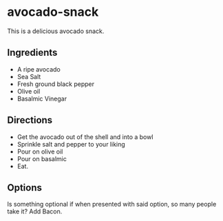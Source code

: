 # avocado-snack
This is a delicious avocado snack.

## Ingredients

* A ripe avocado
* Sea Salt
* Fresh ground black pepper
* Olive oil
* Basalmic Vinegar

## Directions

* Get the avocado out of the shell and into a bowl
* Sprinkle salt and pepper to your liking
* Pour on olive oil
* Pour on basalmic
* Eat.

## Options
Is something optional if when presented with said option, so many people take it? Add Bacon.
